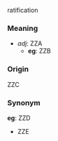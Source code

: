 ratification
### Meaning
+ _adj_: ZZA
    + __eg__: ZZB

### Origin

ZZC

### Synonym

__eg__: ZZD

+ ZZE



